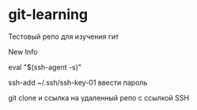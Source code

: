 # git-learning
Тестовый репо для изучения гит 

New Info

eval "$(ssh-agent -s)"

ssh-add ~/.ssh/ssh-key-01
ввести пароль

git clone и ссылка на удаленный репо с ссылкой SSH
